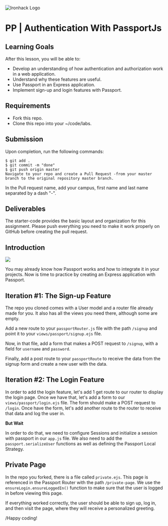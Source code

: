 ![Ironhack Logo](https://i.imgur.com/1QgrNNw.png)

# PP | Authentication With PassportJs

## Learning Goals

After this lesson, you will be able to:

- Develop an understanding of how authentication and authorization work in a web application.
- Understand why these features are useful.
- Use Passport in an Express application.
- Implement sign-up and login features with Passport.

## Requirements

- Fork this repo.
- Clone this repo into your ~/code/labs.

## Submission

Upon completion, run the following commands:

```
$ git add .
$ git commit -m "done"
$ git push origin master
Navigate to your repo and create a Pull Request -from your master branch to the original repository master branch.
```

In the Pull request name, add your campus, first name and last name separated by a dash "-".

## Deliverables

The starter-code provides the basic layout and organization for this assignment. Please push everything you need to make it work properly on GitHub before creating the pull request.

## Introduction

![](https://s3-eu-west-1.amazonaws.com/ih-materials/uploads/upload_676b436fcf47e71b1f85cbd8d318a080.png)

You may already know how Passport works and how to integrate it in your projects. Now is time to practice by creating an Express application with Passport.

## Iteration #1: The Sign-up Feature

The repo you cloned comes with a User model and a router file already made for you. It also has all the views you need there, although some are empty.

Add a new route to your `passportRouter.js` file with the path `/signup` and point it to your `views/passport/signup.ejs` file.

Now, in that file, add a form that makes a POST request to `/signup`, with a field for `username` and `password`.

Finally, add a post route to your `passportRoute` to receive the data from the signup form and create a new user with the data.

## Iteration #2: The Login Feature

In order to add the login feature, let's add 1 get route to our router to display the login page. Once we have that, let's add a form to our `views/passport/login.ejs` file. The form should make a POST request to `/login`. Once have the form, let's add another route to the router to receive that data and log the user in.

**But Wait**

In order to do that, we need to configure Sessions and initialize a session with passport in our `app.js` file. We also need to add the `passport.serializeUser` functions as well as defining the Passport Local Strategy.

## Private Page

In the repo you forked, there is a file called `private.ejs`. This page is referenced in the Passport Router with the path `/private-page`. We use the `ensureLogin.ensureLoggedIn()` function to make sure that the user is logged in before viewing this page.

If everything worked correctly, the user should be able to sign up, log in, and then visit the page, where they will receive a personalized greeting.

/Happy coding!
